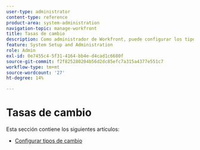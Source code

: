 ```yaml
---
user-type: administrator
content-type: reference
product-area: system-administration
navigation-topic: manage-workfront
title: Tasas de cambio
description: Como administrador de Workfront, puede configurar los tipos de cambio en Workfront.
feature: System Setup and Administration
role: Admin
exl-id: 0e7455c4-5f31-4164-bb4e-d4cad1c6680f
source-git-commit: f2f825280204b56d2dc85efc7a315a4377e551c7
workflow-type: tm+mt
source-wordcount: '27'
ht-degree: 14%

---
```


# Tasas de cambio

Esta sección contiene los siguientes artículos:

* [Configurar tipos de cambio](../../../administration-and-setup/manage-workfront/exchange-rates/set-up-exchange-rates.md)
